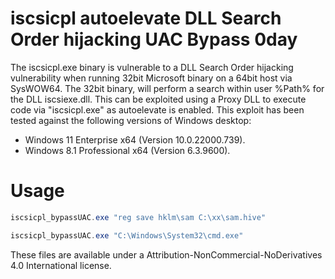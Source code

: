 # iscsicpl autoelevate DLL Search Order hijacking UAC Bypass 0day

The iscsicpl.exe binary is vulnerable to a DLL Search Order hijacking
vulnerability when running 32bit Microsoft binary on a 64bit host via
SysWOW64. The 32bit binary, will perform a search within user %Path%
for the DLL iscsiexe.dll. This can be exploited using a Proxy DLL to
execute code via "iscsicpl.exe" as autoelevate is enabled. This exploit
has been tested against the following versions of Windows desktop:

* Windows 11 Enterprise x64 (Version 10.0.22000.739).  
* Windows 8.1 Professional x64 (Version 6.3.9600).

# Usage

```powershell
iscsicpl_bypassUAC.exe "reg save hklm\sam C:\xx\sam.hive"

iscsicpl_bypassUAC.exe "C:\Windows\System32\cmd.exe"
```

These files are available under a Attribution-NonCommercial-NoDerivatives 4.0 International license.
